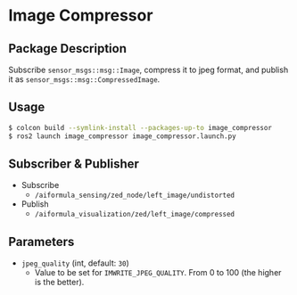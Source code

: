 # Image Compressor

## Package Description
Subscribe `sensor_msgs::msg::Image`, compress it to jpeg format, and publish it as `sensor_msgs::msg::CompressedImage`.

## Usage
```sh
$ colcon build --symlink-install --packages-up-to image_compressor
$ ros2 launch image_compressor image_compressor.launch.py
```

## Subscriber & Publisher
- Subscribe
    - `/aiformula_sensing/zed_node/left_image/undistorted`
- Publish
    - `/aiformula_visualization/zed/left_image/compressed`

## Parameters
- `jpeg_quality` (int, default: `30`)
    - Value to be set for `IMWRITE_JPEG_QUALITY`. From 0 to 100 (the higher is the better).
